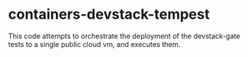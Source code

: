 containers-devstack-tempest
===========================

This code attempts to orchestrate the deployment of the devstack-gate tests to a single public cloud vm, and executes them.
